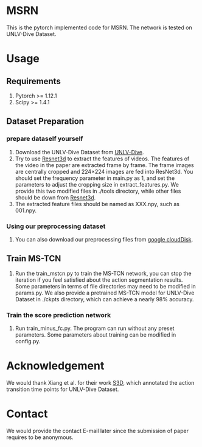 # MSRN
This is the pytorch implemented code for MSRN. The network is tested on UNLV-Dive Dataset.

# Usage
## Requirements
1. Pytorch >= 1.12.1
2. Scipy >= 1.4.1

## Dataset Preparation
### prepare dataself yourself
1. Download the UNLV-Dive Dataset from [UNLV-Dive](http://rtis.oit.unlv.edu/datasets.html).
2. Try to use [Resnet3d](https://github.com/GowthamGottimukkala/I3D_Feature_Extraction_resnet) to extract the features of videos. The features of the video in the paper are extracted frame by frame. The frame images are centrally cropped and 224×224 images are fed into ResNet3d. You should set the frequency parameter in main.py as 1, and set the parameters to adjust the cropping size in extract_features.py. We provide this two modified files in ./tools directory, while other files should be down from [Resnet3d](https://github.com/GowthamGottimukkala/I3D_Feature_Extraction_resnet).
3. The extracted feature files should be named as XXX.npy, such as 001.npy.

### Using our preprocessing dataset
1. You can also download our preprocessing files from [google cloudDisk](https://drive.google.com/drive/folders/1z0U59MkXV-alxveIsYQk6zmRBUMQo0zv?usp=sharing).

## Train MS-TCN
1. Run the train_mstcn.py to train the MS-TCN network, you can stop the iteration if you feel satisfied about the action segmentation results. Some parameters in terms of file directories may need to be modified in params.py. We also provide a pretrained MS-TCN model for UNLV-Dive Dataset in ./ckpts directory, which can achieve a nearly 98% accuracy. 

### Train the score prediction network
1. Run train_minus_fc.py. The program can run without any preset parameters. Some parameters about training can be modified in config.py.

# Acknowledgement
We would thank Xiang et al. for their work [S3D](https://github.com/YeTianJHU/diving-score), which annotated the action transition time points for UNLV-Dive Dataset.

# Contact
We would provide the contact E-mail later since the submission of paper requires to be anonymous.



